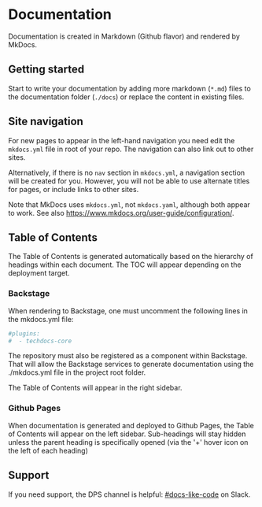 # Documentation

Documentation is created in Markdown (Github flavor) and rendered by MkDocs.

## Getting started

Start to write your documentation by adding more markdown (`*.md`) files to the documentation folder (`./docs`) or replace the content in existing files.

## Site navigation

For new pages to appear in the left-hand navigation you need edit the `mkdocs.yml` file in root of your repo.
The navigation can also link out to other sites.

Alternatively, if there is no `nav` section in `mkdocs.yml`, a navigation section will be created for you.
However, you will not be able to use alternate titles for pages, or include links to other sites.

Note that MkDocs uses `mkdocs.yml`, not `mkdocs.yaml`, although both appear to work.
See also <https://www.mkdocs.org/user-guide/configuration/>.

## Table of Contents

The Table of Contents is generated automatically based on the hierarchy of headings within each document.
The TOC will appear depending on the deployment target.  

### Backstage

When rendering to Backstage, one must uncomment the following lines in the mkdocs.yml file: 

```yaml
#plugins:
#  - techdocs-core
```

The repository must also be registered as a component within Backstage.
That will allow the Backstage services to generate documentation using the ./mkdocs.yml file in the project root folder.

The Table of Contents will appear in the right sidebar.

### Github Pages

When documentation is generated and deployed to Github Pages, the Table of Contents will appear on the left sidebar.
Sub-headings will stay hidden unless the parent heading is specifically opened (via the '+' hover icon on the left of each heading)

## Support

If you need support, the DPS channel is helpful: [#docs-like-code](https://slack.com/channels/) on Slack.

